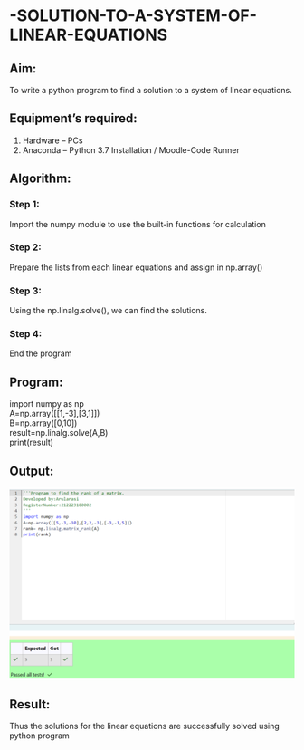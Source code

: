 # -SOLUTION-TO-A-SYSTEM-OF-LINEAR-EQUATIONS
## Aim:
To write a python program to find a solution to a system of linear equations.
## Equipment’s required:
1. 	Hardware – PCs
2. 	Anaconda – Python 3.7 Installation / Moodle-Code Runner
## Algorithm:
### Step 1: 
Import the numpy module to use the built-in functions for calculation
### Step 2: 
Prepare the lists from each linear equations and assign in np.array()
### Step 3: 
Using the np.linalg.solve(), we can find the solutions.
### Step 4: 
End the program
## Program:
import numpy as np\
A=np.array([[1,-3],[3,1]])\
B=np.array([0,10])\
result=np.linalg.solve(A,B)\
print(result)


## Output:

![alt text](<Screenshot 2024-04-15 135231.png>)

## Result: 
Thus the solutions for the linear equations are successfully solved using python program

